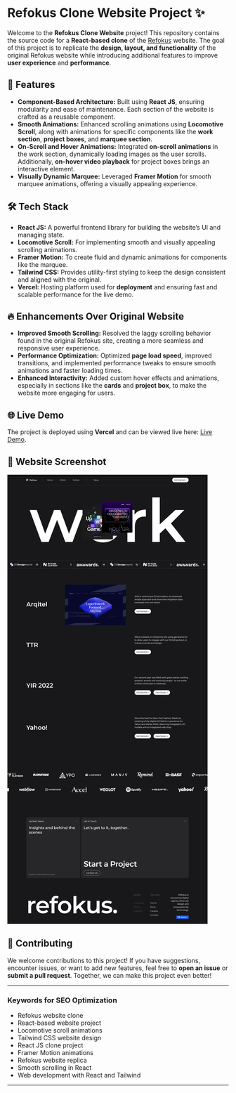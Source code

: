# Refokus Clone Website Project ✨

Welcome to the **Refokus Clone Website** project! This repository contains the source code for a **React-based clone** of the [Refokus](https://www.refokus.com) website. The goal of this project is to replicate the **design, layout, and functionality** of the original Refokus website while introducing additional features to improve **user experience** and **performance**.

## 🚀 Features

-   **Component-Based Architecture:** Built using **React JS**, ensuring modularity and ease of maintenance. Each section of the website is crafted as a reusable component.
-   **Smooth Animations:** Enhanced scrolling animations using **Locomotive Scroll**, along with animations for specific components like the **work section**, **project boxes**, and **marquee section**.
-   **On-Scroll and Hover Animations:** Integrated **on-scroll animations** in the work section, dynamically loading images as the user scrolls. Additionally, **on-hover video playback** for project boxes brings an interactive element.
-   **Visually Dynamic Marquee:** Leveraged **Framer Motion** for smooth marquee animations, offering a visually appealing experience.

## 🛠 Tech Stack

-   **React JS:** A powerful frontend library for building the website’s UI and managing state.
-   **Locomotive Scroll:** For implementing smooth and visually appealing scrolling animations.
-   **Framer Motion:** To create fluid and dynamic animations for components like the marquee.
-   **Tailwind CSS:** Provides utility-first styling to keep the design consistent and aligned with the original.
-   **Vercel:** Hosting platform used for **deployment** and ensuring fast and scalable performance for the live demo.

## 🔥 Enhancements Over Original Website

-   **Improved Smooth Scrolling:** Resolved the laggy scrolling behavior found in the original Refokus site, creating a more seamless and responsive user experience.
-   **Performance Optimization:** Optimized **page load speed**, improved transitions, and implemented performance tweaks to ensure smooth animations and faster loading times.
-   **Enhanced Interactivity:** Added custom hover effects and animations, especially in sections like the **cards** and **project box**, to make the website more engaging for users.

## 🌐 Live Demo

The project is deployed using **Vercel** and can be viewed live here: [Live Demo](https://www.google.com).

## 📸 Website Screenshot

![Refokus Clone Screenshot](src/assets/refokus.png)
## 🤝 Contributing


We welcome contributions to this project! If you have suggestions, encounter issues, or want to add new features, feel free to **open an issue** or **submit a pull request**. Together, we can make this project even better!

---

### Keywords for SEO Optimization

- Refokus website clone
- React-based website project
- Locomotive scroll animations
- Tailwind CSS website design
- React JS clone project
- Framer Motion animations
- Refokus website replica
- Smooth scrolling in React
- Web development with React and Tailwind

---


